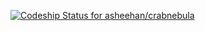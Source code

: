 [ ![Codeship Status for asheehan/crabnebula](https://codeship.io/projects/23105710-407a-0132-f221-521d2d76f3e1/status)](https://codeship.io/projects/43888)